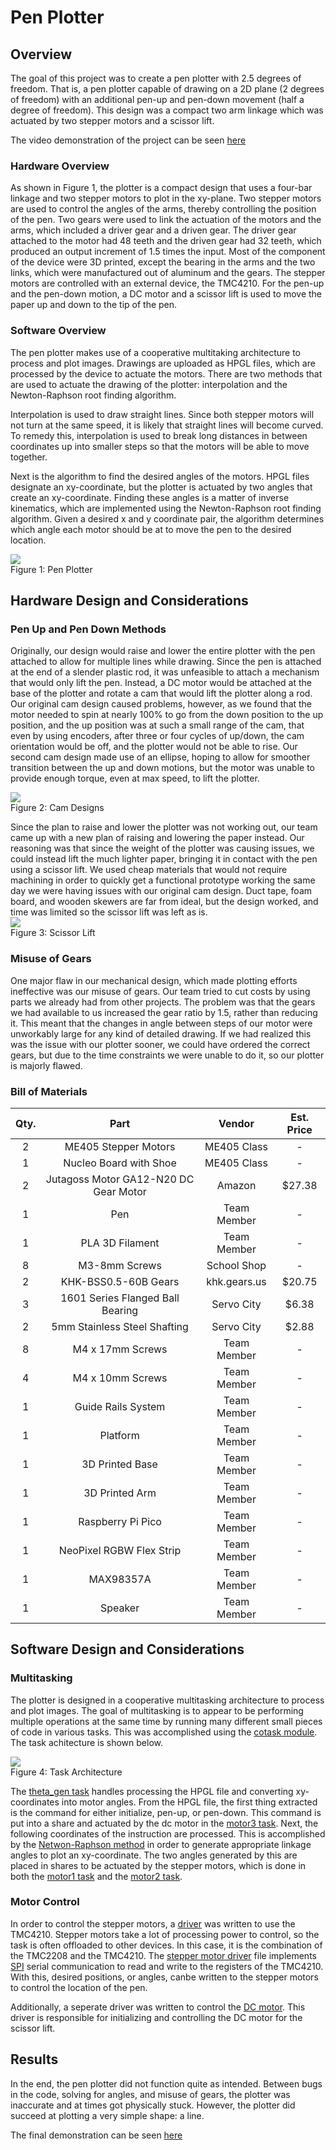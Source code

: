 # Pen Plotter

## Overview

The goal of this project was to create a pen plotter with 2.5 degrees of freedom. That is, a pen plotter capable of drawing on 
a 2D plane (2 degrees of freedom) with an additional pen-up and pen-down movement (half a degree of freedom). This design was 
a compact two arm linkage which was actuated by two stepper motors and a scissor lift.

The video demonstration of the project can be seen [here](https://drive.google.com/file/d/1AHaPgYhn4Wa2hROuMRt8auDsZj5_-b34/view?usp=sharing)

### Hardware Overview

As shown in Figure 1, the plotter is a compact design that uses a four-bar linkage and two stepper motors to plot in the xy-plane. Two stepper
motors are used to control the angles of the arms, thereby controlling the position of the pen. Two gears were used to link the actuation of the 
motors and the arms, which included a driver gear and a driven gear. The driver gear attached to the motor had 48 teeth and the driven gear had 32 teeth, 
which produced an output increment of 1.5 times the input. Most of the component of the device were 3D printed, except the bearing in the arms and the two 
links, which were manufactured out of aluminum and the gears. The stepper motors are controlled with an external device, the TMC4210. For the pen-up and 
the pen-down motion, a DC motor and a scissor lift is used to move the paper up and down to the tip of the pen.

### Software Overview

The pen plotter makes use of a cooperative multitaking architecture to process and plot images. Drawings are uploaded as HPGL files, 
which are processed by the device to actuate the motors. There are two methods that are used to actuate the drawing of the plotter: 
interpolation and the Newton-Raphson root finding algorithm.                  
                   
Interpolation is used to draw straight lines. Since both stepper motors will not turn at the same speed, it is likely that straight lines
will become curved. To remedy this, interpolation is used to break long distances in between coordinates up into smaller steps so that 
the motors will be able to move together.           
                    
Next is the algorithm to find the desired angles of the motors. HPGL files designate an xy-coordinate, but the plotter is actuated by two
angles that create an xy-coordinate. Finding these angles is a matter of inverse kinematics, which are implemented using the Newton-Raphson
root finding algorithm. Given a desired x and y coordinate pair, the algorithm determines which angle each motor should be at to move the 
pen to the desired location.

![](https://github.com/alaurin10/ME405/blob/main/docs/structure.jpg)                       
Figure 1: Pen Plotter

## Hardware Design and Considerations

### Pen Up and Pen Down Methods

Originally, our design would raise and lower the entire plotter with the pen attached to allow for multiple lines while drawing. Since the pen is attached at the end of a slender plastic rod, it was unfeasible to attach a mechanism that would only lift the pen. Instead, a DC motor would be attached at the base of the plotter and rotate a cam that would lift the plotter along a rod. Our original cam design caused problems, however, as we found that the motor needed to spin at nearly 100% to go from the down position to the up position, and the up position was at such a small range of the cam, that even by using encoders, after three or four cycles of up/down, the cam orientation would be off, and the plotter would not be able to rise. Our second cam design made use of an ellipse, hoping to allow for smoother transition between the up and down motions, but the motor was unable to provide enough torque, even at max speed, to lift the plotter. 

![](https://github.com/alaurin10/ME405/blob/main/docs/cam_designs.png)      
Figure 2: Cam Designs                    

Since the plan to raise and lower the plotter was not working out, our team came up with a new plan of raising and lowering the paper instead. Our reasoning was that since the weight of the plotter was causing issues, we could instead lift the much lighter paper, bringing it in contact with the pen using a scissor lift. We used cheap materials that would not require machining in order to quickly get a functional prototype working the same day we were having issues with our original cam design. Duct tape, foam board, and wooden skewers are far from ideal, but the design worked, and time was limited so the scissor lift was left as is.  
![](https://github.com/alaurin10/ME405/blob/main/docs/scissor_lift.png)               
Figure 3: Scissor Lift                    

### Misuse of Gears
One major flaw in our mechanical design, which made plotting efforts ineffective was our misuse of gears. Our team tried to cut costs by using parts we already had from other projects. The problem was that the gears we had available to us increased the gear ratio by 1.5, rather than reducing it. This meant that the changes in angle between steps of our motor were unworkably large for any kind of detailed drawing. If we had realized this was the issue with our plotter sooner, we could have ordered the correct gears, but due to the time constraints we were unable to do it, so our plotter is majorly flawed.  



### Bill of Materials

| Qty. | Part                 | Vendor           | Est. Price  |
| :--: | :-----------:        | :-------------:  | :---------: |
| 2    | ME405 Stepper Motors | ME405 Class      | - |
| 1  | Nucleo Board with Shoe| ME405 Class | - |
| 2 | Jutagoss Motor GA12-N20 DC Gear Motor | Amazon | $27.38 |
| 1 | Pen | Team Member | - |
| 1 | PLA 3D Filament | Team Member | - |
| 8 | M3-8mm Screws | School Shop | - |
| 2 | KHK-BSS0.5-60B Gears | khk.gears.us | $20.75 |
| 3 | 1601 Series Flanged Ball Bearing | Servo City | $6.38 |
| 2 | 5mm Stainless Steel Shafting | Servo City | $2.88 |
| 8 | M4 x 17mm Screws | Team Member | - |
| 4 | M4 x 10mm Screws | Team Member | - |
| 1 | Guide Rails System | Team Member | - |
| 1 | Platform | Team Member | - |
| 1 | 3D Printed Base | Team Member | - |
| 1 | 3D Printed Arm | Team Member | - |
| 1 | Raspberry Pi Pico | Team Member | - |
| 1 | NeoPixel RGBW Flex Strip | Team Member | - |
| 1 | MAX98357A | Team Member | - |
| 1 | Speaker | Team Member | - |



## Software Design and Considerations

### Multitasking
The plotter is designed in a cooperative multitasking architecture to process and plot images. The goal of multitasking is to appear to 
be performing multiple operations at the same time by running many different small pieces of code in various tasks. This was accomplished
using the [cotask module](https://github.com/alaurin10/ME405/blob/main/src/cotask.py). The task achitecture is shown below.

![](https://github.com/alaurin10/ME405/blob/main/docs/task_architecture.jpg)                   
Figure 4: Task Architecture                       

The [theta_gen task](https://github.com/alaurin10/ME405/blob/main/src/main.py#L145) handles processing the HPGL file and 
converting xy-coordinates into motor angles. From the HPGL file, the first thing extracted is the command for either initialize, pen-up, or
pen-down. This command is put into a share and actuated by the dc motor in the [motor3 task](https://github.com/alaurin10/ME405/blob/main/src/main.py#L106).
Next, the following coordinates of the instruction are processed. This is accomplished by the [Netwon-Raphson method](https://github.com/alaurin10/ME405/blob/main/src/ThetaGenerator.py)
in order to generate appropriate linkage angles to plot an xy-coordinate. The two angles generated by this are placed in shares to be actuated
by the stepper motors, which is done in both the [motor1 task](https://github.com/alaurin10/ME405/blob/main/src/main.py#L90)
and the [motor2 task](https://github.com/alaurin10/ME405/blob/main/src/main.py#L98).

### Motor Control

In order to control the stepper motors, a [driver](https://github.com/alaurin10/ME405/blob/main/src/TMC4210_Class.py) was written to 
use the TMC4210. Stepper motors take a lot of processing power to control, so the task is often offloaded to other devices. In this 
case, it is the combination of the TMC2208 and the TMC4210. The [stepper motor driver](https://github.com/alaurin10/ME405/blob/main/src/TMC4210_Class.py)
file implements [SPI](https://github.com/alaurin10/ME405/blob/main/src/TMC4210_Class.py#L221) serial communication to read and write to
the registers of the TMC4210. With this, desired positions, or angles, canbe written to the stepper motors to control the location 
of the pen.                   
                     
Additionally, a seperate driver was written to control the [DC motor](https://github.com/alaurin10/ME405/blob/main/src/motor.py). This
driver is responsible for initializing and controlling the DC motor for the scissor lift. 



## Results

In the end, the pen plotter did not function quite as intended. Between bugs in the code, solving for angles, and misuse of gears,
the plotter was inaccurate and at times got physically stuck. However, the plotter did succeed at plotting a very simple shape: a line.                     

The final demonstration can be seen [here](https://drive.google.com/file/d/1AHaPgYhn4Wa2hROuMRt8auDsZj5_-b34/view?usp=sharing)


